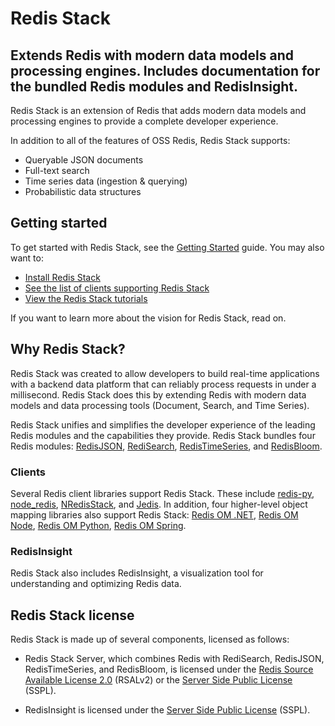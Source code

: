 # Redis Stack
## Extends Redis with modern data models and processing engines. Includes documentation for the bundled Redis modules and RedisInsight.


Redis Stack is an extension of Redis that adds modern data models and processing engines to provide a complete developer experience.

In addition to all of the features of OSS Redis, Redis Stack supports:

* Queryable JSON documents
* Full-text search
* Time series data (ingestion & querying)
* Probabilistic data structures

## Getting started

To get started with Redis Stack, see the [Getting Started](https://redis.io/docs/stack/get-started/) guide. You may also want to:

* [Install Redis Stack](https://redis.io/docs/latest/operate/oss_and_stack/install/install-stack/)
* [See the list of clients supporting Redis Stack](https://redis.io/docs/latest/develop/connect/clients/)
* [View the Redis Stack tutorials](https://redis.io/docs/latest/develop/get-started/)

If you want to learn more about the vision for Redis Stack, read on.

## Why Redis Stack?

Redis Stack was created to allow developers to build real-time applications with a backend data platform that can reliably process requests in under a millisecond. Redis Stack does this by extending Redis with modern data models and data processing tools (Document, Search, and Time Series).

Redis Stack unifies and simplifies the developer experience of the leading Redis modules and the capabilities they provide. Redis Stack bundles four Redis modules: [RedisJSON](https://redis.io/docs/latest/develop/data-types/json/), [RediSearch](https://redis.io/docs/latest/develop/interact/search-and-query/), [RedisTimeSeries](https://redis.io/docs/latest/develop/data-types/timeseries/), and [RedisBloom](https://redis.io/docs/latest/develop/data-types/probabilistic/).

### Clients

Several Redis client libraries support Redis Stack. These include [redis-py](https://github.com/redis/redis-py), [node_redis](https://github.com/redis/node-redis), [NRedisStack](https://github.com/redis/NRedisStack), and [Jedis](https://github.com/redis/jedis). In addition, four higher-level object mapping libraries also support Redis Stack: [Redis OM .NET](https://github.com/redis/redis-om-dotnet), [Redis OM Node](https://github.com/redis/redis-om-node), [Redis OM Python](https://github.com/redis/redis-om-python), [Redis OM Spring](https://github.com/redis/redis-om-spring).

### RedisInsight

Redis Stack also includes RedisInsight, a visualization tool for understanding and optimizing Redis data.

## Redis Stack license

Redis Stack is made up of several components, licensed as follows:

* Redis Stack Server, which combines Redis with RediSearch, RedisJSON, RedisTimeSeries, and RedisBloom, is licensed under the [Redis Source Available License 2.0](https://github.com/RediSearch/RediSearch/blob/master/LICENSE.txt) (RSALv2) or the [Server Side Public License](https://en.wikipedia.org/wiki/Server_Side_Public_License) (SSPL).

* RedisInsight is licensed under the [Server Side Public License](https://en.wikipedia.org/wiki/Server_Side_Public_License) (SSPL).
